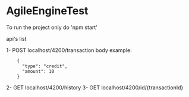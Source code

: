 # AgileEngineTest

To run the project only do 'npm start'

api's list

1- POST localhost/4200/transaction
    body example:
        
        {
          "type": "credit",
          "amount": 10
        }
        

2- GET localhost/4200/history
3- GET localhost/4200/id/{transactionId}
